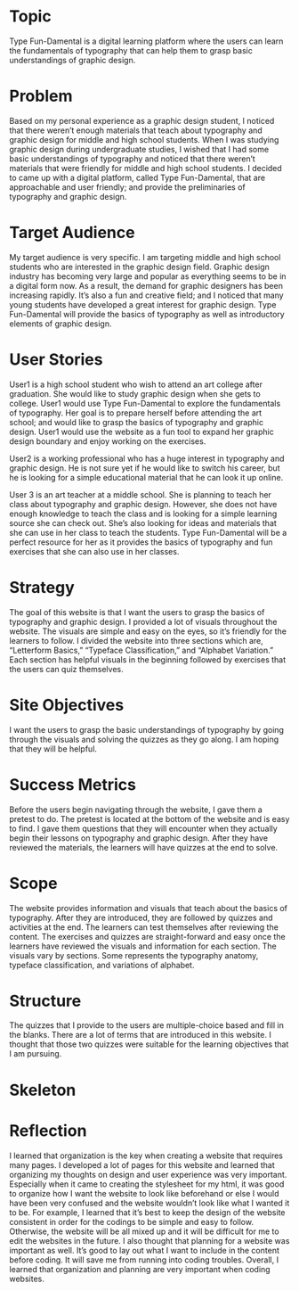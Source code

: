 <h1>Topic</h1>
<p>Type Fun-Damental is a digital learning platform where the users can learn the fundamentals of typography that can help them to grasp basic understandings of graphic design.</p>
<h1>Problem</h1>
<p>Based on my personal experience as a graphic design student, I noticed that there weren’t enough materials that teach about typography and graphic design for middle and high school students. When I was studying graphic design during undergraduate studies, I wished that I had some basic understandings of typography and noticed that there weren’t materials that were friendly for middle and high school students. I decided to came up with a digital platform, called Type Fun-Damental, that are approachable and user friendly; and provide the preliminaries of typography and graphic design.</p>
<h1>Target Audience</h1>
<p>My target audience is very specific. I am targeting middle and high school students who are interested in the graphic design field. Graphic design industry has becoming very large and popular as everything seems to be in a digital form now. As a result, the demand for graphic designers has been increasing rapidly. It’s also a fun and creative field; and I noticed that many young students have developed a great interest for graphic design. Type Fun-Damental will provide the basics of typography as well as introductory elements of graphic design.</p>
<h1>User Stories</h1>
<p>User1 is a high school student who wish to attend an art college after graduation. She would like to study graphic design when she gets to college. User1 would use Type Fun-Damental to explore the fundamentals of typography. Her goal is to prepare herself before attending the art school; and would like to grasp the basics of typography and graphic design. User1 would use the website as a fun tool to expand her graphic design boundary and enjoy working on the exercises.

User2 is a working professional who has a huge interest in typography and graphic design. He is not sure yet if he would like to switch his career, but he is looking for a simple educational material that he can look it up online. 

User 3 is an art teacher at a middle school. She is planning to teach her class about typography and graphic design. However, she does not have enough knowledge to teach the class and is looking for a simple learning source she can check out. She’s also looking for ideas and materials that she can use in her class to teach the students. Type Fun-Damental will be a perfect resource for her as it provides the basics of typography and fun exercises that she can also use in her classes.</p>
<h1>Strategy</h1>
<p>The goal of this website is that I want the users to grasp the basics of typography and graphic design. I provided a lot of visuals throughout the website. The visuals are simple and easy on the eyes, so it’s friendly for the learners to follow. I divided the website into three sections which are, “Letterform Basics,” “Typeface Classification,” and “Alphabet Variation.” Each section has helpful visuals in the beginning followed by exercises that the users can quiz themselves.</p>
<h1>Site Objectives</h1>
<p>I want the users to grasp the basic understandings of typography by going through the visuals and solving the quizzes as they go along. I am hoping that they will be helpful. </p>
<h1>Success Metrics</h1>
<p>Before the users begin navigating through the website, I gave them a pretest to do. The pretest is located at the bottom of the website and is easy to find. I gave them questions that they will encounter when they actually begin their lessons on typography and graphic design. After they have reviewed the materials, the learners will have quizzes at the end to solve.</p>
<h1>Scope</h1>
<p>The website provides information and visuals that teach about the basics of typography. After they are introduced, they are followed by quizzes and activities at the end. The learners can test themselves after reviewing the content. The exercises and quizzes are straight-forward and easy once the learners have reviewed the visuals and information for each section. The visuals vary by sections. Some represents the typography anatomy, typeface classification, and variations of alphabet. </p>
<h1>Structure</h1>
<p>The quizzes that I provide to the users are multiple-choice based and fill in the blanks. There are a lot of terms that are introduced in this website. I thought that those two quizzes were suitable for the learning objectives that I am pursuing. 
<h1>Skeleton</h1>










<h1>Reflection</h1>
<p>I learned that organization is the key when creating a website that requires many pages. I developed a lot of pages for this website and learned that organizing my thoughts on design and user experience was very important. Especially when it came to creating the stylesheet for my html, it was good to organize how I want the website to look like beforehand or else I would have been very confused and the website wouldn’t look like what I wanted it to be. For example, I learned that it’s best to keep the design of the website consistent in order for the codings to be simple and easy to follow. Otherwise, the website will be all mixed up and it will be difficult for me to edit the websites in the future. I also thought that planning for a website was important as well. It’s good to lay out what I want to include in the content before coding. It will save me from running into coding troubles. Overall, I learned that organization and planning are very important when coding websites.</p>

